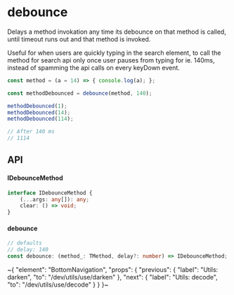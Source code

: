 
# debounce

Delays a method invokation any time its debounce on that method is called, until timeout runs out and that method is invoked.

Useful for when users are quickly typing in the search element, to call the method for search api only once user pauses from typing for ie. 140ms, instead of spamming the api calls on every keyDown event.

```ts
const method = (a = 14) => { console.log(a); };

const methodDebounced = debounce(method, 140);

methodDebounced(1);
methodDebounced(14);
methodDebounced(114);

// After 140 ms
// 1114
```

## API

#### IDebounceMethod

```ts
interface IDebounceMethod {
    (...args: any[]): any;
    clear: () => void;
}
```

#### debounce

```ts
// defaults
// delay: 140
const debounce: (method_: TMethod, delay?: number) => IDebounceMethod;
```


~{
  "element": "BottomNavigation",
  "props": {
    "previous": {
      "label": "Utils: darken",
      "to": "/dev/utils/use/darken"
    },
    "next": {
      "label": "Utils: decode",
      "to": "/dev/utils/use/decode"
    }
  }
}~

